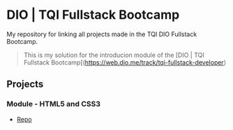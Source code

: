 # DIO | TQI Fullstack Bootcamp

My repository for linking all projects made in the TQI DIO Fullstack Bootcamp.

> This is my solution for the introducion module of the [DIO | TQI Fullstack Bootcamp[(https://web.dio.me/track/tqi-fullstack-developer)

## Projects

### Module - HTML5 and CSS3

- [Repo](https://github.com/dudzpedra/curso-html-css-tqi-fullstack)
